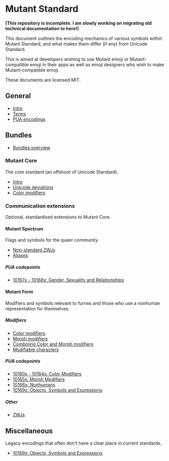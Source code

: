 # Mutant Standard

**(This repository is incomplete. I am slowly working on migrating old technical documentation to here!)**

This document outlines the encoding mechanics of various symbols within Mutant Standard, and what makes them differ (if any) from Unicode Standard.

This is aimed at developers wishing to use Mutant emoji or Mutant-compatible emoji in their apps as well as emoji designers who wish to make Mutant-compatible emoji.

These documents are licensed MIT.

## General
- [Intro](intro.md)
- [Terms](terms.md)
- [PUA encodings](/pua/index.md)

## Bundles
- [Bundles overview](bundles.md)

### Mutant Core
The core standard (an offshoot of Unicode Standard).
- [Intro](/core/intro.md)
- [Unicode deviations](core/unicode_deviations.md)
- [Color modifiers](core/cm.md)

### Communication extensions
Optional, standardised extensions to Mutant Core.

#### Mutant Spectrum
Flags and symbols for the queer community.
- [Non-standard ZWJs](spectrum/non_standard_zwj.md)
- [Aliases](spectrum/aliases.md)

##### PUA codepoints
- [10167x - 10168x: Gender, Sexuality and Relationships](pua/10167x_10168x_gsr.md)

#### Mutant Form
Modifiers and symbols relevant to furries and those who use a nonhuman representation for themselves.

##### Modifiers
- [Color modifiers](form/cm.md)
- [Morph modifiers](form/mm.md)
- [Combining Color and Morph modifiers](form/cm_and_mm.md)
- [Modifiable characters](/form/modifiable_characters.md)

##### PUA codepoints
- [10160x - 10164x: Color Modifiers](pua/10160x_10164x_cm.md)
- [10165x: Morph Modifiers](pua/10165x_mm.md)
- [10166x: Nonhumans](pua/10166x_nonhumans.md)
- [10169x: Objects, Symbols and Expressions](pua/10169x_objects_symbols.md)

##### Other
- [ZWJs](form/zwj.md)

## Miscellaneous
Legacy encodings that often don't have a clear place in current standards.
- [10169x: Objects, Symbols and Expressions](pua/10169x_objects_symbols.md)
